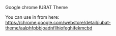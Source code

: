 Google chrome IUBAT Theme


You can  use in from here: https://chrome.google.com/webstore/detail/iubat-theme/aalphfpbbjoadnfllhiofeghifekmcbd
